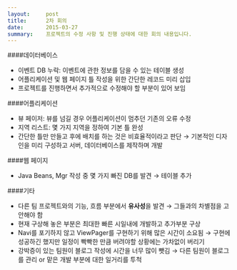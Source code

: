 ```yaml
---
layout:     post
title:      2차 회의
date:       2015-03-27
summary:    프로젝트의 수정 사항 및 진행 상태에 대한 회의 내용입니다.
---
```


####데이터베이스  
- 이벤트 DB 누락: 이벤트에 관한 정보를 담을 수 있는 테이블 생성  
- 어플리케이션 및 웹 페이지 틀 작성을 위한 간단한 레코드 미리 삽입  
- 프로젝트를 진행하면서 추가적으로 수정해야 할 부분이 있어 보임  


####어플리케이션  
- 뷰 페이저: 뷰를 넘길 경우 어플리케이션이 멈추던 기존의 오류 수정  
- 지역 리스트: 몇 가지 지역을 정하여 기본 틀 완성  
- 간단한 틀만 만들고 후에 배치를 하는 것은 비효율적이라고 판단 → 기본적인 디자인을 미리 구성하고 서버, 데이터베이스를 제작하며 개발  


####웹 페이지  
- Java Beans, Mgr 작성 중 몇 가지 빠진 DB를 발견 → 테이블 추가  


####기타  
- 다른 팀 프로젝트와의 기능, 흐름 부분에서 **유사성**을 발견 → 그들과의 차별점을 고안해야 함  
- 현재 구상해 놓은 부분은 최대한 빠른 시일내에 개발하고 추가부분 구상  
- Navi를 포기하지 않고 ViewPager를 구현하기 위해 많은 시간이 소요됨 → 구현에 성공하긴 했지만 일정이 빡빡한 만큼 버려야할 상황에는 가차없이 버리기  
- 강박증이 있는 팀원이 블로그 작성에 시간을 너무 많이 뺏김 → 다른 팀원이 블로그를 관리 or 맡은 개발 부분에 대한 일거리를 투척  